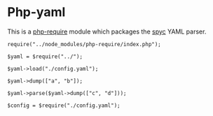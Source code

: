 # Php-yaml

This is a [php-require](https://github.com/ricallinson/php-require) module which packages the [spyc](https://github.com/mustangostang/spyc) YAML parser.

    require("../node_modules/php-require/index.php");

	$yaml = $require("../");

	$yaml->load("./config.yaml");

	$yaml->dump(["a", "b"]);

	$yaml->parse($yaml->dump(["c", "d"]));

	$config = $require("./config.yaml");
